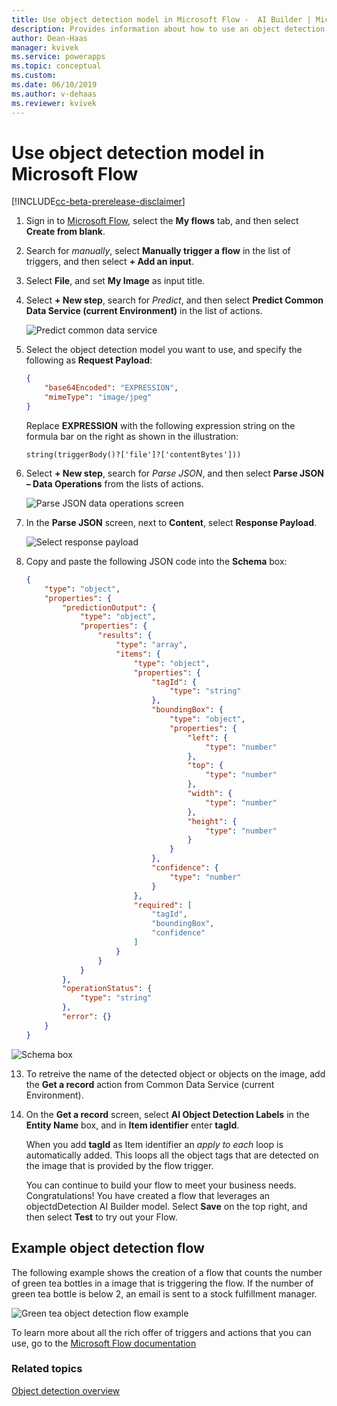 ```yaml
---
title: Use object detection model in Microsoft Flow -  AI Builder | Microsoft Docs
description: Provides information about how to use an object detection model in Microsoft Flow
author: Dean-Haas
manager: kvivek
ms.service: powerapps
ms.topic: conceptual
ms.custom: 
ms.date: 06/10/2019
ms.author: v-dehaas
ms.reviewer: kvivek
---
```


# Use object detection model in Microsoft Flow

[!INCLUDE[cc-beta-prerelease-disclaimer](./includes/cc-beta-prerelease-disclaimer.md)]

1. Sign in to [Microsoft Flow](https://flow.microsoft.com/), select the **My flows** tab, and then select **Create from blank**.
1. Search for *manually*, select **Manually trigger a flow** in the list of triggers, and then select **+ Add an input**.
5. Select **File**, and set **My Image** as input title.
4. Select **+ New step**, search for *Predict*, and then select **Predict Common Data Service (current Environment)** in the list of actions.

    ![Predict common data service](media/predict-cds.png "Predict common data service screen")

8. Select the object detection model you want to use, and specify the following as **Request Payload**: 

    ```json
    {
        "base64Encoded": "EXPRESSION",
        "mimeType": "image/jpeg"
    }
    ```

    Replace **EXPRESSION** with the following expression string on the formula bar on the right as shown in the illustration:

    `string(triggerBody()?['file']?['contentBytes']))`

5. Select **+ New step**, search for *Parse JSON*, and then select **Parse JSON – Data Operations** from the lists of actions.

    ![Parse JSON data operations screen](media/parse-json-data-operations.png "Parse JSON data operations screen")
11.	In the **Parse JSON** screen, next to **Content**, select **Response Payload**.

    ![Select response payload](media/response-payload.png)
 
12. Copy and paste the following JSON code into the **Schema** box: 

    ```JSON
    {
        "type": "object",
        "properties": {
            "predictionOutput": {
                "type": "object",
                "properties": {
                    "results": {
                        "type": "array",
                        "items": {
                            "type": "object",
                            "properties": {
                                "tagId": {
                                    "type": "string"
                                },
                                "boundingBox": {
                                    "type": "object",
                                    "properties": {
                                        "left": {
                                            "type": "number"
                                        },
                                        "top": {
                                            "type": "number"
                                        },
                                        "width": {
                                            "type": "number"
                                        },
                                        "height": {
                                            "type": "number"
                                        }
                                    }
                                },
                                "confidence": {
                                    "type": "number"
                                }
                            },
                            "required": [
                                "tagId",
                                "boundingBox",
                                "confidence"
                            ]
                        }
                    }
                }
            },
            "operationStatus": {
                "type": "string"
            },
            "error": {}
        }
    }
    ```
 
![Schema box](media/schema.png "Schema box")

13. To retreive the name of the detected object or objects on the image, add the **Get a record** action from Common Data Service (current Environment). 
14. On the **Get a record** screen, select **AI Object Detection Labels** in the **Entity Name** box, and in **Item identifier** enter **tagId**. 

    When you add **tagId** as Item identifier an *apply to each* loop is automatically added. This loops all the object tags that are detected on the image that is provided by the flow trigger. 

    You can continue to build your flow to meet your business needs. 
Congratulations! You have created a flow that leverages an objectdDetection AI Builder model. Select **Save** on the top right, and then select **Test** to try out your Flow. 

## Example object detection flow

The following example shows the creation of a flow that counts the number of green tea bottles in a image that is triggering the flow. If the number of green tea bottle is below 2, an email is sent to a stock fulfillment manager.

![Green tea object detection flow example](media/green-tea-example.png "example of an object detection flow")

To learn more about all the rich offer of triggers and actions that you can use, go to the [Microsoft Flow documentation](/flow/getting-started)
 

### Related topics
[Object detection overview](object-detection-overview.md)
